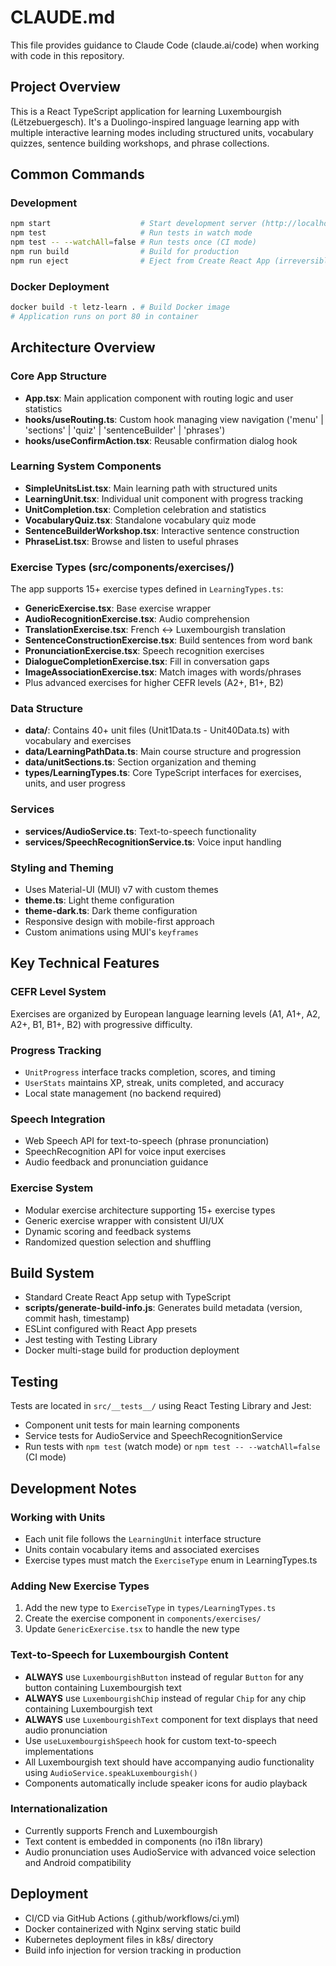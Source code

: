 # CLAUDE.md

This file provides guidance to Claude Code (claude.ai/code) when working with code in this repository.

## Project Overview

This is a React TypeScript application for learning Luxembourgish (Lëtzebuergesch). It's a Duolingo-inspired language learning app with multiple interactive learning modes including structured units, vocabulary quizzes, sentence building workshops, and phrase collections.

## Common Commands

### Development
```bash
npm start                    # Start development server (http://localhost:3000)
npm test                     # Run tests in watch mode
npm test -- --watchAll=false # Run tests once (CI mode)
npm run build                # Build for production
npm run eject                # Eject from Create React App (irreversible)
```

### Docker Deployment
```bash
docker build -t letz-learn . # Build Docker image
# Application runs on port 80 in container
```

## Architecture Overview

### Core App Structure
- **App.tsx**: Main application component with routing logic and user statistics
- **hooks/useRouting.ts**: Custom hook managing view navigation ('menu' | 'sections' | 'quiz' | 'sentenceBuilder' | 'phrases')
- **hooks/useConfirmAction.tsx**: Reusable confirmation dialog hook

### Learning System Components
- **SimpleUnitsList.tsx**: Main learning path with structured units
- **LearningUnit.tsx**: Individual unit component with progress tracking
- **UnitCompletion.tsx**: Completion celebration and statistics
- **VocabularyQuiz.tsx**: Standalone vocabulary quiz mode
- **SentenceBuilderWorkshop.tsx**: Interactive sentence construction
- **PhraseList.tsx**: Browse and listen to useful phrases

### Exercise Types (src/components/exercises/)
The app supports 15+ exercise types defined in `LearningTypes.ts`:
- **GenericExercise.tsx**: Base exercise wrapper
- **AudioRecognitionExercise.tsx**: Audio comprehension
- **TranslationExercise.tsx**: French ↔ Luxembourgish translation
- **SentenceConstructionExercise.tsx**: Build sentences from word bank
- **PronunciationExercise.tsx**: Speech recognition exercises
- **DialogueCompletionExercise.tsx**: Fill in conversation gaps
- **ImageAssociationExercise.tsx**: Match images with words/phrases
- Plus advanced exercises for higher CEFR levels (A2+, B1+, B2)

### Data Structure
- **data/**: Contains 40+ unit files (Unit1Data.ts - Unit40Data.ts) with vocabulary and exercises
- **data/LearningPathData.ts**: Main course structure and progression
- **data/unitSections.ts**: Section organization and theming
- **types/LearningTypes.ts**: Core TypeScript interfaces for exercises, units, and user progress

### Services
- **services/AudioService.ts**: Text-to-speech functionality
- **services/SpeechRecognitionService.ts**: Voice input handling

### Styling and Theming
- Uses Material-UI (MUI) v7 with custom themes
- **theme.ts**: Light theme configuration
- **theme-dark.ts**: Dark theme configuration
- Responsive design with mobile-first approach
- Custom animations using MUI's `keyframes`

## Key Technical Features

### CEFR Level System
Exercises are organized by European language learning levels (A1, A1+, A2, A2+, B1, B1+, B2) with progressive difficulty.

### Progress Tracking
- `UnitProgress` interface tracks completion, scores, and timing
- `UserStats` maintains XP, streak, units completed, and accuracy
- Local state management (no backend required)

### Speech Integration
- Web Speech API for text-to-speech (phrase pronunciation)
- SpeechRecognition API for voice input exercises
- Audio feedback and pronunciation guidance

### Exercise System
- Modular exercise architecture supporting 15+ exercise types
- Generic exercise wrapper with consistent UI/UX
- Dynamic scoring and feedback systems
- Randomized question selection and shuffling

## Build System

- Standard Create React App setup with TypeScript
- **scripts/generate-build-info.js**: Generates build metadata (version, commit hash, timestamp)
- ESLint configured with React App presets
- Jest testing with Testing Library
- Docker multi-stage build for production deployment

## Testing

Tests are located in `src/__tests__/` using React Testing Library and Jest:
- Component unit tests for main learning components
- Service tests for AudioService and SpeechRecognitionService
- Run tests with `npm test` (watch mode) or `npm test -- --watchAll=false` (CI mode)

## Development Notes

### Working with Units
- Each unit file follows the `LearningUnit` interface structure
- Units contain vocabulary items and associated exercises
- Exercise types must match the `ExerciseType` enum in LearningTypes.ts

### Adding New Exercise Types
1. Add the new type to `ExerciseType` in `types/LearningTypes.ts`
2. Create the exercise component in `components/exercises/`
3. Update `GenericExercise.tsx` to handle the new type

### Text-to-Speech for Luxembourgish Content
- **ALWAYS** use `LuxembourgishButton` instead of regular `Button` for any button containing Luxembourgish text
- **ALWAYS** use `LuxembourgishChip` instead of regular `Chip` for any chip containing Luxembourgish text
- **ALWAYS** use `LuxembourgishText` component for text displays that need audio pronunciation
- Use `useLuxembourgishSpeech` hook for custom text-to-speech implementations
- All Luxembourgish text should have accompanying audio functionality using `AudioService.speakLuxembourgish()`
- Components automatically include speaker icons for audio playback

### Internationalization
- Currently supports French and Luxembourgish
- Text content is embedded in components (no i18n library)
- Audio pronunciation uses AudioService with advanced voice selection and Android compatibility

## Deployment

- CI/CD via GitHub Actions (.github/workflows/ci.yml)
- Docker containerized with Nginx serving static build
- Kubernetes deployment files in k8s/ directory
- Build info injection for version tracking in production